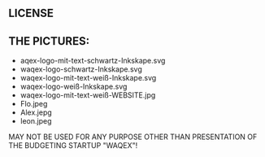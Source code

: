 LICENSE
-
THE PICTURES: 
-
- aqex-logo-mit-text-schwartz-Inkskape.svg
- waqex-logo-schwartz-Inkskape.svg
- waqex-logo-mit-text-weiß-Inkskape.svg
- waqex-logo-weiß-Inkskape.svg
- waqex-logo-mit-text-weiß-WEBSITE.jpg
- Flo.jpeg
- Alex.jepg
- leon.jpeg

MAY NOT BE USED FOR ANY PURPOSE OTHER THAN PRESENTATION OF THE BUDGETING STARTUP "WAQEX"!
